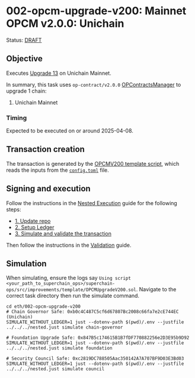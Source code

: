 # 002-opcm-upgrade-v200: Mainnet OPCM v2.0.0: Unichain

Status: [DRAFT](https://etherscan.io/tx/0x7e5e478cafbe30293645e6972a477f77dcfdc006c4cf1dd248a94e6386d04159)

## Objective

Executes [Upgrade 13](https://gov.optimism.io/t/upgrade-proposal-13-opcm-and-incident-response-improvements/9739) on Unichain Mainnet.

In summary, this task uses `op-contract/v2.0.0` [OPContractsManager](https://github.com/ethereum-optimism/optimism/blob/op-contracts/v2.0.0-rc.1/packages/contracts-bedrock/src/L1/OPContractsManager.sol) to upgrade 1 chain:
1. Unichain Mainnet

### Timing

Expected to be executed on or around 2025-04-08.

## Transaction creation

The transaction is generated by the [OPCMV200 template script](../../../template/OPCMUpgradeV200.sol),
which reads the inputs from the [`config.toml`](./config.toml) file.

## Signing and execution

Follow the instructions in the [Nested Execution](../../../NESTED.md) guide for the following steps:

- [1. Update repo](../../../NESTED.md#1-update-repo)
- [2. Setup Ledger](../../../NESTED.md#2-setup-ledger)
- [3. Simulate and validate the transaction](../../../NESTED.md#3-simulate-and-validate-the-transaction)

Then follow the instructions in the [Validation](./VALIDATION.md) guide.

## Simulation

When simulating, ensure the logs say `Using script <your_path_to_superchain_ops>/superchain-ops/src/improvements/template/OPCMUpgradeV200.sol`.
Navigate to the correct task directory then run the simulate command.
```
cd eth/002-opcm-upgrade-v200
# Chain Governor Safe: 0xb0c4C487C5cf6d67807Bc2008c66fa7e2cE744EC (Unichain)
SIMULATE_WITHOUT_LEDGER=1 just --dotenv-path $(pwd)/.env --justfile ../../../nested.just simulate chain-governor

# Foundation Upgrade Safe: 0x847B5c174615B1B7fDF770882256e2D3E95b9D92
SIMULATE_WITHOUT_LEDGER=1 just --dotenv-path $(pwd)/.env --justfile ../../../nested.just simulate foundation

# Security Council Safe: 0xc2819DC788505Aac350142A7A707BF9D03E3Bd03
SIMULATE_WITHOUT_LEDGER=1 just --dotenv-path $(pwd)/.env --justfile ../../../nested.just simulate council
```
